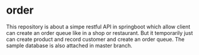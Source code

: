 # order

This repository is about a simpe restful API in springboot which allow client can create an order queue like in a shop or restaurant. 
But it temporarily just can create product and record customer and create an order queue. The sample database is also attached in master branch.

